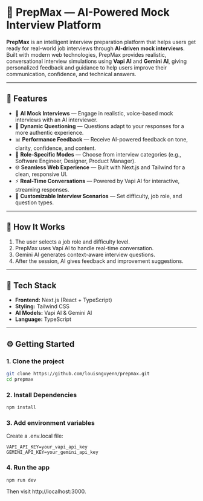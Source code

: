 # 🧠 PrepMax — AI-Powered Mock Interview Platform

**PrepMax** is an intelligent interview preparation platform that helps users get ready for real-world job interviews through **AI-driven mock interviews**.  
Built with modern web technologies, PrepMax provides realistic, conversational interview simulations using **Vapi AI** and **Gemini AI**, giving personalized feedback and guidance to help users improve their communication, confidence, and technical answers.

---

## 🚀 Features

- 🤖 **AI Mock Interviews** — Engage in realistic, voice-based mock interviews with an AI interviewer.  
- 💬 **Dynamic Questioning** — Questions adapt to your responses for a more authentic experience.  
- 📊 **Performance Feedback** — Receive AI-powered feedback on tone, clarity, confidence, and content.  
- 💼 **Role-Specific Modes** — Choose from interview categories (e.g., Software Engineer, Designer, Product Manager).  
- 🌐 **Seamless Web Experience** — Built with Next.js and Tailwind for a clean, responsive UI.  
- ⚡ **Real-Time Conversations** — Powered by Vapi AI for interactive, streaming responses.  
- 🧩 **Customizable Interview Scenarios** — Set difficulty, job role, and question types.

---

## 🧩 How It Works

1. The user selects a job role and difficulty level.
2. PrepMax uses Vapi AI to handle real-time conversation.
3. Gemini AI generates context-aware interview questions.
4. After the session, AI gives feedback and improvement suggestions.

---

## 🧰 Tech Stack

- **Frontend:** Next.js (React + TypeScript)  
- **Styling:** Tailwind CSS  
- **AI Models:** Vapi AI & Gemini AI  
- **Language:** TypeScript  

---

## ⚙️ Getting Started

### 1. Clone the project

```bash
git clone https://github.com/louisnguyenn/prepmax.git
cd prepmax
```
### 2. Install Dependencies
```bash
npm install
```

### 3. Add environment variables
Create a .env.local file:
```env
VAPI_API_KEY=your_vapi_api_key
GEMINI_API_KEY=your_gemini_api_key
```

### 4. Run the app
```bash
npm run dev
```
Then visit http://localhost:3000.
